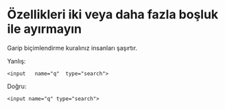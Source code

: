 # Özellikleri iki veya daha fazla boşluk ile ayırmayın

Garip biçimlendirme kuralınız insanları şaşırtır.

Yanlış:

```
<input   name="q"  type="search">
```

Doğru:

```
<input name="q" type="search">
```
